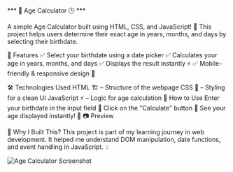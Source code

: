 *** 🎂 Age Calculator 🕒  ***


A simple Age Calculator built using HTML, CSS, and JavaScript! 🚀 This project helps users determine their exact age in years, months, and days by selecting their birthdate.

📌 Features
✅ Select your birthdate using a date picker
✅ Calculates your age in years, months, and days
✅ Displays the result instantly ⚡
✅ Mobile-friendly & responsive design 🎨

🛠️ Technologies Used
HTML 🏗️ – Structure of the webpage
CSS 🎨 – Styling for a clean UI
JavaScript ⚡ – Logic for age calculation
🚀 How to Use
Enter your birthdate in the input field 📅
Click on the "Calculate" button 🔘
See your age displayed instantly! 🎉
📷 Preview

🌟 Why I Built This?
This project is part of my learning journey in web development. It helped me understand DOM manipulation, date functions, and event handling in JavaScript. 💡

![Age Calculator Screenshot](Screenshot(74).png)
